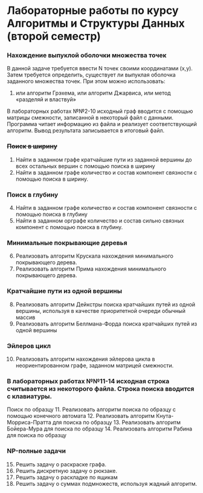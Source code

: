 # Лабораторные работы по курсу Алгоритмы и Структуры Данных (второй семестр)

### Нахождение выпуклой оболочки множества точек
В данной задаче требуется ввести N точек своими координатами (x,y). Затем требуется определить, существует ли выпуклая оболочка заданного множества точек. При этом можно использовать:
1.	или алгоритм Грэхема, или алгоритм Джарвиса, или метод «разделяй и властвуй»

В лабораторных работах №№2-10 исходный граф вводится с помощью матрицы смежности, записанной в некоторый файл с данными. Программа читает информацию из файла и реализует соответствующий алгоритм. Вывод результата записывается в итоговый файл.

### ~~Поиск в ширину~~
1. Найти в заданном графе кратчайшие пути из заданной вершины до всех остальных вершин с помощью поиска в ширину
2. Найти в заданном графе количество и состав компонент связности с помощью поиска в ширину.

### Поиск в глубину
4.	Найти в заданном графе количество и состав компонент связности с помощью поиска в глубину
5.	Найти в заданном орграфе количество и состав сильно связных компонент с помощью поиска в глубину.

### Минимальные покрывающие деревья
6.	Реализовать алгоритм Крускала нахождения минимального покрывающего дерева.
7.	Реализовать алгоритм Прима нахождения минимального покрывающего дерева.

### Кратчайшие пути из одной вершины
8.	Реализовать алгоритм Дейкстры поиска кратчайших путей из одной вершины, используя в качестве приоритетной очереди обычный массив
9.	Реализовать алгоритм Беллмана-Форда поиска кратчайших путей из одной вершины

### Эйлеров цикл
10.	Реализовать алгоритм нахождения эйлерова цикла в неориентированном графе, заданном матрицей смежности.

### В лабораторных работах №№11-14 исходная строка считывается из некоторого файла. Строка поиска вводится с клавиатуры.
Поиск по образцу
11.	Реализовать алгоритм поиска по образцу с помощью конечного автомата
12.	Реализовать алгоритм Кнута-Морриса-Пратта для поиска по образцу
13.	Реализовать алгоритм Бойера-Мура для поиска по образцу
14.	Реализовать алгоритм Рабина для поиска по образцу

### NP-полные задачи
15.	Решить задачу о раскраске графа.
16.	Решить дискретную задачу о рюкзаке.
17.	Решить задачу о раскладке по ящикам
18.	Решить задачу о суммах подмножеств, используя жадный алгоритм.